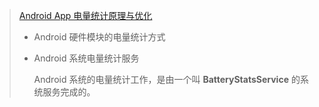 >  [Android App 电量统计原理与优化](https://mp.weixin.qq.com/s?__biz=MzAwNDY1ODY2OQ==&mid=2649288060&idx=1&sn=e50ebd0e5a8fed5dd65bc5ffc3f72757&chksm=8334c9feb44340e8f681e41050a642f124b2feb8ebb102fd847330b6f0ea049b0c4bfa46f6ba&scene=132#wechat_redirect)
>
>  - Android 硬件模块的电量统计方式
>
>  - Android 系统电量统计服务
>
>    Android 系统的电量统计工作，是由一个叫 **BatteryStatsService** 的系统服务完成的。

